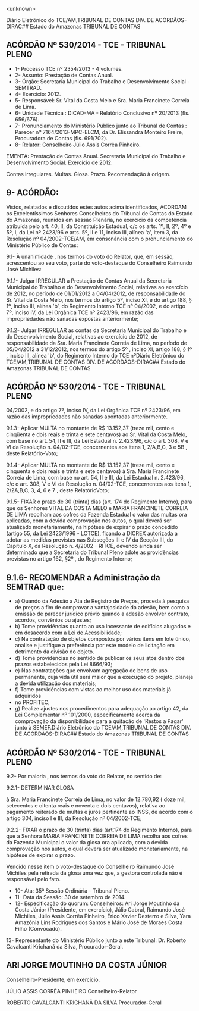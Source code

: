 &lt;unknown&gt;

Diário Eletrônico do TCE/AM,TRIBUNAL DE CONTAS DIV. DE ACÓRDÃOS-DIRAC## Estado do Amazonas TRIBUNAL DE CONTAS

## ACÓRDÃO Nº 530/2014 - TCE - TRIBUNAL PLENO

- 1- Processo TCE nº 2354/2013 - 4 volumes.
- 2- Assunto: Prestação de Contas Anual.
- 3- Órgão: Secretaria Municipal do Trabalho e Desenvolvimento Social - SEMTRAD.
- 4- Exercício: 2012.
- 5- Responsável: Sr. Vital da Costa Melo e Sra. Maria Francinete Correia de Lima.
- 6- Unidade Técnica : DICAD-MA - Relatório Conclusivo nº 20/2013 (fls. 656/676).
- 7-  Pronunciamento  do  Ministério  Público  junto  ao  Tribunal  de  Contas :  Parecer  nº 7164/2013-MPC-ELCM,  da  Dr.  Elissandra  Monteiro  Freire,  Procuradora  de  Contas  (fls. 691/702).
- 8- Relator: Conselheiro Júlio Assis Corrêa Pinheiro.

EMENTA: Prestação de Contas Anual. Secretaria Municipal do Trabalho e Desenvolvimento Social. Exercício de 2012.

Contas irregulares. Multas. Glosa. Prazo. Recomendação à origem.

## 9- ACÓRDÃO:

Vistos, relatados e discutidos estes autos acima identificados, ACORDAM os Excelentíssimos  Senhores  Conselheiros do Tribunal de Contas do Estado do Amazonas, reunidos em sessão Plenária, no exercício da competência atribuída pelo  art. 40, II, da Constituição Estadual, c/c os arts. 1º, II, 2º, 4º e 5º, I, da Lei nº 2423/96 e arts. 5º, II e 11, inciso III, alínea 'a', item 3, da Resolução nº 04/2002-TCE/AM, em consonância com o pronunciamento do Ministério Público de Contas:

9.1-  À  unanimidade , nos  termos  do  voto  do  Relator,  que,  em  sessão, acrescentou ao seu voto, parte do voto-destaque do Conselheiro Raimundo José Michiles:

9.1.1-  Julgar  IRREGULAR a  Prestação  de  Contas  Anual  da  Secretaria Municipal  do  Trabalho  e  do  Desenvolvimento  Social,  relativas  ao  exercício  de  2012,  no período de 01/01/2012 a 04/04/2012, de responsabilidade do Sr. Vital da Costa Melo, nos termos do artigo 5º, inciso XI, e do artigo  188, § 1º, inciso III, alínea 'b',  do Regimento Interno TCE nº  04/2002, e do artigo 7º, inciso IV, da Lei Orgânica TCE nº 2423/96, em razão das impropriedades não sanadas expostas anteriormente;

9.1.2- Julgar IRREGULAR as contas da Secretaria Municipal do Trabalho e do Desenvolvimento Social, relativas ao exercício de 2012, de responsabilidade da Sra. Maria Francinete Correia de Lima, no período de 05/04/2012 a 31/12/2012, nos termos do artigo 5º , inciso XI, artigo 188, § 1º , inciso III, alínea 'b', do Regimento Interno do TCE nºDiário Eletrônico do TCE/AM,TRIBUNAL DE CONTAS DIV. DE ACÓRDÃOS-DIRAC## Estado do Amazonas TRIBUNAL DE CONTAS

## ACÓRDÃO Nº 530/2014 - TCE - TRIBUNAL PLENO

04/2002,  e  do  artigo  7º,  inciso  IV,  da  Lei  Orgânica  TCE  nº  2423/96,  em  razão  das impropriedades não sanadas apontadas anteriormente.

9.1.3-  Aplicar MULTA no  montante  de R$  13.152,37 (treze mil, cento e cinqüenta e dois reais e trinta e sete centavos) ao Sr. Vital da Costa Melo, com base no art. 54, II e III, da  Lei Estadual n. 2.423/96, c/c o art. 308, V e VI da Resolução n. 04/02-TCE, concernentes aos itens 1, 2/A,B,C, 3 e 5B , deste Relatório-Voto;

9.1.4-  Aplicar MULTA no  montante  de R$  13.152,37 (treze mil, cento e cinquenta e dois reais e trinta e sete centavos) à Sra. Maria Francinete Correia de Lima, com  base  no  art.  54,  II  e  III,  da  Lei  Estadual  n.  2.423/96,  c/c  o  art.  308,  V  e  VI  da Resolução n. 04/02-TCE, concernentes aos itens 1, 2/2A,B,C, 3, 4, 6 e 7 , deste RelatórioVoto;

9.1.5- FIXAR o prazo de 30 (trinta) dias (art. 174 do Regimento Interno), para que  os Senhores VITAL DA COSTA  MELO e  MARIA FRANCINETE CORREIA DE LIMA recolham aos cofres da Fazenda Estadual o valor das multas ora aplicadas, com a devida comprovação nos autos, o qual deverá ser atualizado monetariamente, na hipótese de expirar o prazo concedido (artigo 55, da Lei 2423/1996  - LOTCE), ficando a DICREX autorizada a adotar as medidas previstas nas Subseções III e IV da Secção III, do Capítulo X, da Resolução n. 4/2002 - RITCE, devendo ainda ser determinado que a Secretaria do Tribunal Pleno adote as providências previstas no artigo 162, §2º , do Regimento Interno;

## 9.1.6- RECOMENDAR a Administração da SEMTRAD que:

- a) Quando da Adesão a Ata de Registro de Preços, proceda à pesquisa de preços a fim de comprovar a vantajosidade da adesão, bem como a emissão de parecer jurídico prévio quando a adesão envolver contrato, acordos, convênios ou ajustes;
- b) Tome providências quanto ao uso incessante de edifícios alugados e em desacordo com a Lei de Acessibilidade;
- c)  Na  contratação  de  objetos  compostos  por  vários  itens  em  lote  único, analise e justifique a preferência por este modelo de licitação em detrimento da divisão do objeto.
- d)  Tome  providencias  no  sentido  de  publicar  os  seus  atos  dentro  dos prazos estabelecidos pela Lei 8666/93;
- e) Nas contratações que envolvam agregação de bens de uso permanente, cuja  vida  útil  será  maior  que  a  execução  do  projeto,  planeje  a  devida  utilização  dos materiais;
- f) Tome providências com vistas ao melhor uso dos materiais já adquiridos
- no PROFITEC;
- g) Realize ajustes nos procedimentos para adequação ao artigo 42, da Lei Complementar  nº  101/2000,  especificamente  acerca  da  comprovação  da  disponibilidade para a quitação de 'Restos a Pagar' junto à SEMEF.Diário Eletrônico do TCE/AM,TRIBUNAL DE CONTAS DIV. DE ACÓRDÃOS-DIRAC## Estado do Amazonas TRIBUNAL DE CONTAS

## ACÓRDÃO Nº 530/2014 - TCE - TRIBUNAL PLENO

9.2- Por maioria , nos termos do voto do Relator, no sentido de:

9.2.1- DETERMINAR GLOSA

à Sra. Maria Francinete Correia de Lima, no valor  de  12.780,92  (  doze  mil,  setecentos  e  oitenta  reais  e  noventa  e  dois  centavos), relativa  ao pagamento reiterado de multas e juros pertinente ao  INSS, de acordo com o artigo 304, inciso I e III, da Resolução nº 04/2002-TCE;

9.2.2- FIXAR o prazo de  30  (trinta)  dias  (art.174  do  Regimento  Interno), para  que  a  Senhora  MARIA  FRANCINETE  CORREIA  DE  LIMA  recolha  aos  cofres  da Fazenda Municipal o valor da glosa ora aplicada, com a devida comprovação nos autos, o qual deverá ser atualizado monetariamente, na hipótese de expirar o prazo.

Vencido nesse item o voto-destaque do Conselheiro Raimundo José Michiles pela retirada da glosa uma vez que, a gestora controlada não é responsável pelo fato.

- 10- Ata: 35ª Sessão Ordinária - Tribunal Pleno.
- 11- Data da Sessão: 30 de setembro de 2014.
- 12-  Especificação  do  quorum: Conselheiros:  Ari  Jorge Moutinho  da  Costa  Júnior (Presidente,  em  exercício),  Júlio  Cabral,  Raimundo  José  Michiles,  Júlio  Assis  Corrêa Pinheiro, Érico Xavier Desterro e Silva, Yara Amazônia Lins Rodrigues dos Santos e Mário José de Moraes Costa Filho (Convocado).

13- Representante do Ministério Público junto a este Tribunal: Dr. Roberto Cavalcanti Krichanã da Silva, Procurador-Geral.

## ARI JORGE MOUTINHO DA COSTA JÚNIOR

Conselheiro-Presidente, em exercício.

JÚLIO ASSIS CORRÊA PINHEIRO Conselheiro-Relator

ROBERTO CAVALCANTI KRICHANÃ DA SILVA Procurador-Geral